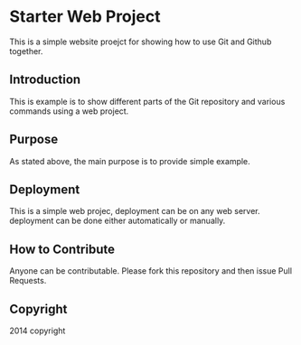 # Starter Web Project

This is a simple website proejct for showing how to use Git and Github together.

## Introduction

This is example is to show different parts of the Git repository and various commands using a web project.

## Purpose

As stated above, the main purpose is to provide simple example.

## Deployment

This is a simple web projec, deployment can be on any web server. deployment can be done either automatically or manually.

## How to Contribute

Anyone can be contributable.
Please fork this repository and then issue Pull Requests.

## Copyright

2014 copyright